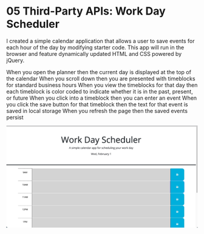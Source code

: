 # 05 Third-Party APIs: Work Day Scheduler

I created a simple calendar application that allows a user to save events for each hour of the day by modifying starter code. This app will run in the browser and feature dynamically updated HTML and CSS powered by jQuery.

When you open the planner then the current day is displayed at the top of the calendar
When you scroll down then you are presented with timeblocks for standard business hours
When you view the timeblocks for that day then each timeblock is color coded to indicate whether it is in the past, present, or future
When you click into a timeblock then you can enter an event
When you click the save button for that timeblock then the text for that event is saved in local storage
When you refresh the page then the saved events persist


![Screen Shot](./Assets/workdayplanner%201.jpg)
